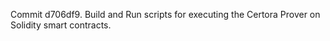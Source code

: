 Commit d706df9.                    Build and Run scripts for executing the Certora Prover on Solidity smart contracts.